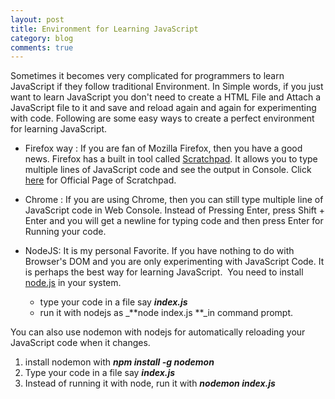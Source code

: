 ```yaml
---
layout: post
title: Environment for Learning JavaScript
category: blog
comments: true
---
```


Sometimes it becomes very complicated for programmers to learn JavaScript if they follow traditional Environment. In Simple words, if you just want to learn JavaScript you don't need to create a HTML File and Attach a JavaScript file to it and save and reload again and again for experimenting with code. Following are some easy ways to create a perfect environment for learning JavaScript. 

  * Firefox way : If you are fan of Mozilla Firefox, then you have a good news. Firefox has a built in tool called [Scratchpad](https://developer.mozilla.org/en-US/docs/Tools/Scratchpad). It allows you to type multiple lines of JavaScript code and see the output in Console. Click [here](https://developer.mozilla.org/en-US/docs/Tools/Scratchpad) for Official Page of Scratchpad.

  * Chrome : If you are using Chrome, then you can still type multiple line of JavaScript code in Web Console. Instead of Pressing Enter, press Shift + Enter and you will get a newline for typing code and then press Enter for Running your code.
  
  * NodeJS: It is my personal Favorite. If you have nothing to do with Browser's DOM and you are only experimenting with JavaScript Code. It is perhaps the best way for learning JavaScript.  You need to install [node.js](nodejs.org) in your system. 
    * type your code in a file say **_index.js_**
    * run it with nodejs as _**node index.js **_in command prompt.

You can also use nodemon with nodejs for automatically reloading your JavaScript code when it changes.

  1. install nodemon with _**npm install -g nodemon**_
  2. Type your code in a file say _**index.js**_
  3. Instead of running it with node, run it with _**nodemon index.js**_
